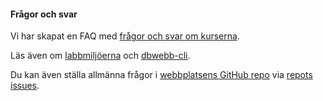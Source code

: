 #### Frågor och svar

Vi har skapat en FAQ med [frågor och svar om kurserna](kurser/faq).

Läs även om [labbmiljöerna](labbmiljo) och [dbwebb-cli](dbwebb-cli).

Du kan även ställa allmänna frågor i [webbplatsens GitHub repo](https://github.com/dbwebb-se/website) via [repots issues](https://github.com/dbwebb-se/website/issues).
